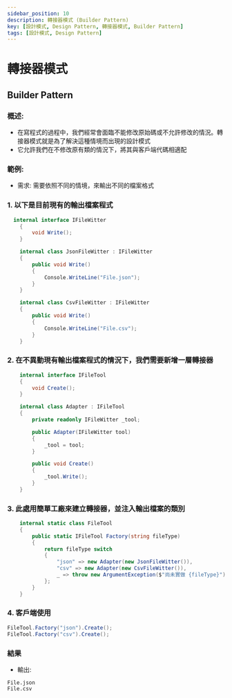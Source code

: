 ```yaml
---
sidebar_position: 10
description: 轉接器模式 (Builder Pattern) 
key: [設計模式, Design Pattern, 轉接器模式, Builder Pattern]
tags: [設計模式, Design Pattern]
---
```


# 轉接器模式
## Builder Pattern
### 概述:

- 在寫程式的過程中，我們經常會面臨不能修改原始碼或不允許修改的情況。轉接器模式就是為了解決這種情境而出現的設計模式
- 它允許我們在不修改原有類的情況下，將其與客戶端代碼相適配

### 範例:

- 需求: 需要依照不同的情境，來輸出不同的檔案格式

### 1. 以下是目前現有的輸出檔案程式

```csharp
  internal interface IFileWitter
    {
        void Write();
    }

    internal class JsonFileWitter : IFileWitter
    {
        public void Write()
        {
            Console.WriteLine("File.json");
        }
    }

    internal class CsvFileWitter : IFileWitter
    {
        public void Write()
        {
            Console.WriteLine("File.csv");
        }
    }
```

### 2. 在不異動現有輸出檔案程式的情況下，我們需要新增一層轉接器

```csharp
    internal interface IFileTool
    {
        void Create();
    }

    internal class Adapter : IFileTool
    {
        private readonly IFileWitter _tool;

        public Adapter(IFileWitter tool)
        {
            _tool = tool;
        }

        public void Create()
        {
            _tool.Write();
        }
    }
```

### 3. 此處用簡單工廠來建立轉接器，並注入輸出檔案的類別

```csharp
    internal static class FileTool
    {
        public static IFileTool Factory(string fileType)
        {
            return fileType switch
            {
                "json" => new Adapter(new JsonFileWitter()),
                "csv" => new Adapter(new CsvFileWitter()),
                _ => throw new ArgumentException($"尚未實做 {fileType}"),
            };
        }
    }
```

### 4. 客戶端使用

```csharp
FileTool.Factory("json").Create();
FileTool.Factory("csv").Create();
```

### 結果

- 輸出:

```text
File.json
File.csv
```
